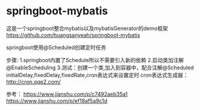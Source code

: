 # springboot-mybatis
这是一个springboot整合mybatis以及mybatisGenerator的demo框架
https://github.com/huangsanyeah/springboot-mybatis

springboot使用@Scheduled创建定时任务

步骤:
1.springboot内置了Schedule所以不需要引入新的依赖
2.启动类加注解@EnableScheduling
3.测试：创建一个类,加入到容器中，配合注解@Scheduled  initialDelay,fixedDelay,fixedRate,cron表达式来设置定时
cron表达式生成器：http://cron.qqe2.com/

参考：
https://www.jianshu.com/p/c7492aeb35a1
https://www.jianshu.com/p/ef18af5a9c1d
